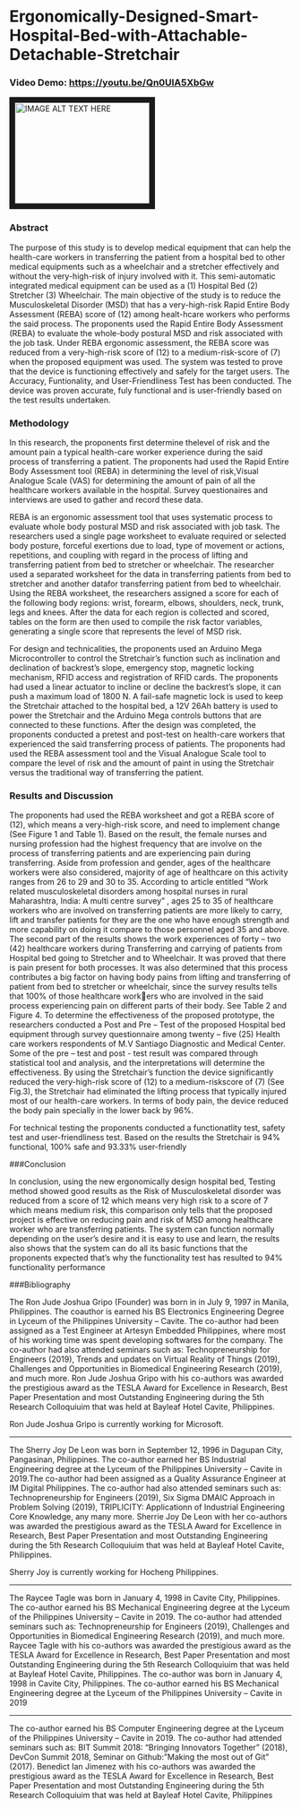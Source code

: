 # **Ergonomically-Designed-Smart-Hospital-Bed-with-Attachable-Detachable-Stretchair**

### Video Demo: https://youtu.be/Qn0UlA5XbGw

<a href="http://www.youtube.com/watch?feature=player_embedded&v=Qn0UlA5XbGw
" target="_blank"><img src="http://img.youtube.com/vi/Qn0UlA5XbGw/0.jpg" 
alt="IMAGE ALT TEXT HERE" width="240" height="180" border="10" /></a>

<div style="text-align: "justify">
                                 
### Abstract
The purpose of this study is to develop medical equipment that can help the health-care workers in transferring the patient 
from a hospital bed to other medical equipments such as a wheelchair and a stretcher effectively and without the very-high-risk of 
injury involved with it. This semi-automatic integrated medical equipment can be used as a (1) Hospital Bed (2) Stretcher (3)
Wheelchair. The main objective of the study is to reduce the Musculoskeletal Disorder (MSD) that has a very-high-risk Rapid Entire 
Body Assessment (REBA) score of (12) among healt-hcare workers who performs the said process. The proponents used the Rapid 
Entire Body Assessment (REBA) to evaluate the whole-body postural MSD and risk associated with the job task. Under REBA ergonomic 
assessment, the REBA score was reduced from a very-high-risk score of (12) to a medium-risk-score of (7) when the proposed 
equipment was used. The system was tested to prove that the device is functioning effectively and safely for the target users. The 
Accuracy, Funtionality, and User-Friendliness Test has been conducted. The device was proven accurate, fuly functional and is user-friendly based on the test results undertaken.

### Methodology
In this research, the proponents first determine thelevel of risk and the amount pain a typical health-care worker experience during the said 
process of transferring a patient. The proponents had used the Rapid Entire Body Assessment tool (REBA) in determining the level of risk,Visual Analogue Scale (VAS) for determining the amount of pain of all the healthcare workers available in the hospital. Survey questionaires 
and interviews are used to gather and record these data.

REBA is an ergonomic assessment tool that uses systematic process 
to evaluate whole body postural MSD and risk associated with job task. 
The researchers used a single page worksheet to evaluate required or 
selected body posture, forceful exertions due to load, type of movement or actions, repetitions, and coupling with regard in the process of 
lifting and transferring patient from bed to stretcher or wheelchair. The 
researcher used a separated worksheet for the data in transferring patients from bed to stretcher and another datafor transferring patient
from bed to wheelchair. Using the REBA worksheet, the researchers 
assigned a score for each of the following body regions: wrist, forearm, 
elbows, shoulders, neck, trunk, legs and knees. After the data for each 
region is collected and scored, tables on the form are then used to compile the risk factor variables, generating a single score that represents the level of MSD risk.

For design and technicalities, the proponents used an Arduino 
Mega Microcontroller to control the Stretchair’s function such as inclination and declination of backrest’s slope, emergency stop, magnetic
locking mechanism, RFID access and registration of RFID cards. The proponents had used a linear actuator to incline or decline the backrest’s 
slope, it can push a maximum load of 1800 N. A fail-safe magnetic lock 
is used to keep the Stretchair attached to the hospital bed, a 12V 26Ah 
battery is used to power the Stretchair and the Arduino Mega controls 
buttons that are connected to these functions.
After the design was completed, the proponents conducted a pretest and post-test on health-care workers that experienced the said 
transferring process of patients. The proponents had used the REBA 
assessment tool and the Visual Analogue Scale tool to compare the level 
of risk and the amount of paint in using the Stretchair versus the traditional way of transferring the patient.

### Results and Discussion

The proponents had used the REBA worksheet and got a REBA 
score of (12), which means a very-high-risk score, and need to implement change (See Figure 1 and Table 1). Based on the result, the female 
nurses and nursing profession had the highest frequency that are involve on the process of transferring patients and are experiencing pain 
during transferring. Aside from profession and gender, ages of the 
healthcare workers were also considered, majority of age of healthcare 
on this activity ranges from 26 to 29 and 30 to 35. According to article 
entitled “Work related musculoskeletal disorders among hospital nurses 
in rural Maharashtra, India: A multi centre survey” , ages 25 to 35 of 
healthcare workers who are involved on transferring patients are more 
likely to carry, lift and transfer patients for they are the one who have
enough strength and more capability on doing it compare to those personnel aged 35 and above.
The second part of the results shows the work experiences of forty 
– two (42) healthcare workers during Transferring and carrying of patients from Hospital bed going to Stretcher and to Wheelchair. It was 
proved that there is pain present for both processes. It was also determined that this process contributes a big factor on having body pains 
from lifting and transferring of patient from bed to stretcher or wheelchair, since the survey results tells that 100% of those healthcare workers who are involved in the said process experiencing pain on different 
parts of their body. See Table 2 and Figure 4.
To determine the effectiveness of the proposed prototype, the researchers conducted a Post and Pre – Test of the proposed Hospital bed 
equipment through survey questionnaire among twenty – five (25)
Health care workers respondents of M.V Santiago Diagnostic and Medical Center. Some of the pre – test and post - test result was compared 
through statistical tool and analysis, and the interpretations will determine the effectiveness. By using the Stretchair’s function the device 
significantly reduced the very-high-risk score of (12) to a medium-riskscore of (7) (See Fig.3), the Stretchair had eliminated the lifting process 
that typically injured most of our health-care workers. In terms of body
pain, the device reduced the body pain specially in the lower back by 
96%.

For technical testing the proponents conducted a functionatlity test, safety test and user-friendliness test. Based on the results the 
Stretchair is 94% functional, 100% safe and 93.33% user-friendly

###Conclusion

In conclusion, using the new ergonomically design hospital 
bed, Testing method showed good results as the Risk of Musculoskeletal disorder was reduced from a score of 12 which means very 
high risk to a score of 7 which means medium risk, this comparison 
only tells that the proposed project is effective on reducing pain 
and risk of MSD among healthcare worker who are transferring patients. 
The system can function normally depending on the user’s desire and it is easy to use and learn, the results also shows that the 
system can do all its basic functions that the proponents expected 
that’s why the functionality test has resulted to 94% functionality 
performance

###Bibliography

The Ron Jude Joshua Gripo (Founder) was born in in July 9, 
1997 in Manila, Philippines. The coauthor is earned his BS Electronics 
Engineering Degree in Lyceum of the 
Philippines University – Cavite.
The co-author had been assigned as 
a Test Engineer at Artesyn Embedded 
Philippines, where most of his working 
time was spent developing softwares for the company. The co-author 
had also attended seminars such as: Technopreneurship for Engineers 
(2019), Trends and updates on Virtual Reality of Things (2019), Challenges and Opportunities in Biomedical Engineering Research (2019), 
and much more. 
Ron Jude Joshua Gripo with his co-authors was awarded the prestigious award as the TESLA Award for Excellence in Research, Best Paper 
Presentation and most Outstanding Engineering during the 5th Research 
Colloquiuim that was held at Bayleaf Hotel Cavite, Philippines.

Ron Jude Joshua Gripo is currently working for Microsoft.

<hr>

The Sherry Joy De Leon was born in September 12, 1996 in Dagupan City, Pangasinan, Philippines. The co-author 
earned her BS Industrial Engineering 
degree at the Lyceum of the Philippines 
University – Cavite in 2019.The co-author had been assigned as a Quality Assurance Engineer at 
IM Digital Philippines. The co-author had also attended seminars such 
as: Technopreneurship for Engineers (2019), Six Sigma DMAIC Approach 
in Problem Solving (2019), TRIPLICITY: Applicationn of Industrial Engineering Core Knowledge, any many more.
Sherrie Joy De Leon with her co-authors was awarded the prestigious 
award as the TESLA Award for Excellence in Research, Best Paper 
Presentation and most Outstanding Engineering during the 5th Research 
Colloquiuim that was held at Bayleaf Hotel Cavite, Philippines.

Sherry Joy is currently working for Hocheng Philippines.

<hr>

The Raycee Tagle was born in 
January 4, 1998 in Cavite City, Philippines. The co-author earned his BS
Mechanical Engineering degree at the 
Lyceum of the Philippines University –
Cavite in 2019.
The co-author had attended seminars such as: Technopreneurship for Engineers (2019), Challenges and 
Opportunities in Biomedical Engineering Research (2019), and much 
more.
Raycee Tagle with his co-authors was awarded the prestigious award
as the TESLA Award for Excellence in Research, Best Paper Presentation 
and most Outstanding Engineering during the 5th Research Colloquiuim 
that was held at Bayleaf Hotel Cavite, Philippines.
The co-author was born in January 4, 1998 in Cavite City, Philippines. 
The co-author earned his BS Mechanical Engineering degree at the Lyceum of the Philippines University – Cavite in 2019

<hr>

The co-author earned his BS Computer Engineering degree at the Lyceum of the Philippines University –
Cavite in 2019.
The co-author had attended seminars 
such as: BIT Summit 2018: “Bringing 
Innovators Together” (2018), DevCon
Summit 2018, Seminar on Github:”Making the most out of Git” (2017).
Benedict Ian Jimenez with his co-authors was awarded the prestigious award as the TESLA Award for Excellence in Research, Best Paper 
Presentation and most Outstanding Engineering during the 5th Research 
Colloquiuim that was held at Bayleaf Hotel Cavite, Philippines
</div>
